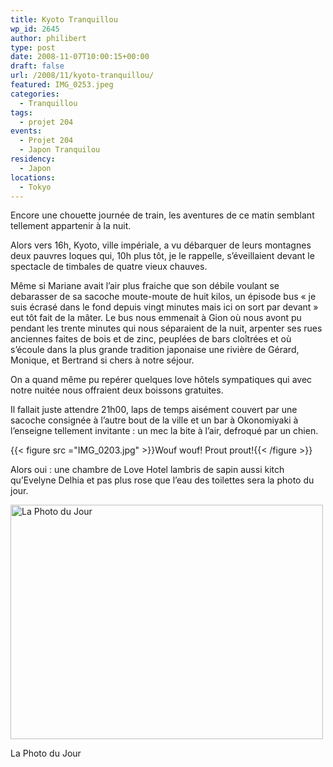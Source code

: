 ```yaml
---
title: Kyoto Tranquillou
wp_id: 2645
author: philibert
type: post
date: 2008-11-07T10:00:15+00:00
draft: false
url: /2008/11/kyoto-tranquillou/
featured: IMG_0253.jpeg
categories:
  - Tranquillou
tags:
  - projet 204
events:
  - Projet 204
  - Japon Tranquilou
residency:
  - Japon
locations:
  - Tokyo
---
```


Encore une chouette journée de train, les aventures de ce matin semblant tellement appartenir à la nuit.
  
Alors vers 16h, Kyoto, ville impériale, a vu débarquer de leurs montagnes deux pauvres loques qui, 10h plus tôt, je le rappelle, s&rsquo;éveillaient devant le spectacle de timbales de quatre vieux chauves.

Même si Mariane avait l&rsquo;air plus fraiche que son débile voulant se debarasser de sa sacoche moute-moute de huit kilos, un épisode bus « je suis écrasé dans le fond depuis vingt minutes mais ici on sort par devant » eut tôt fait de la mâter. Le bus nous emmenait à Gion où nous avont pu pendant les trente minutes qui nous séparaient de la nuit, arpenter ses rues anciennes faites de bois et de zinc, peuplées de bars cloîtrées et où s&rsquo;écoule dans la plus grande tradition japonaise une rivière de Gérard, Monique, et Bertrand si chers à notre séjour.

On a quand même pu repérer quelques love hôtels sympatiques qui avec notre nuitée nous offraient deux boissons gratuites.

Il fallait juste attendre 21h00, laps de temps aisément couvert par une sacoche consignée à l&rsquo;autre bout de la ville et un bar à Okonomiyaki à l&rsquo;enseigne tellement invitante : un mec la bite à l&rsquo;air, defroqué par un chien.

{{< figure src ="IMG_0203.jpg" >}}Wouf wouf! Prout prout!{{< /figure >}}

Alors oui : une chambre de Love Hotel lambris de sapin aussi kitch qu&rsquo;Evelyne Delhia et pas plus rose que l&rsquo;eau des toilettes sera la photo du jour.
 

<div id="attachment_543" class="wp-caption aligncenter" style="max-width: 500px">
  <a href="{{< aws >}}/uploads/img_4808.jpg"><img class="size-full wp-image-543 " title="img_4808" src="{{< aws >}}/uploads/img_4808.jpg" alt="La Photo du Jour" width="500" height="375" /></a>
  
  <p class="wp-caption-text">
    La Photo du Jour
  </p>
</div>